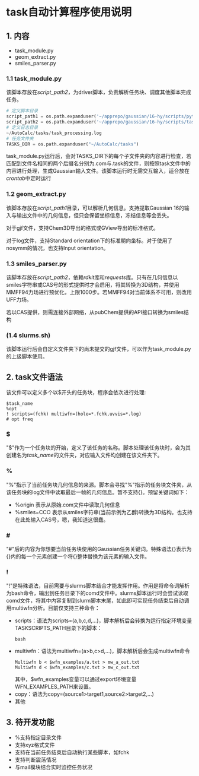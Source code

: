 # task自动计算程序使用说明

## 1. 内容
- task_module.py
- geom_extract.py
- smiles_parser.py
### 1.1 task_module.py
该脚本存放在*script_path2*，为driver脚本，负责解析任务块、调度其他脚本完成任务。
```python
# 定义脚本目录
script_path1 = os.path.expanduser('~/apprepo/gaussian/16-hy/scripts/python')
script_path2 = os.path.expanduser('~/apprepo/gaussian/16-hy/scripts/tasks')
# 定义日志目录
~/AutoCalc/tasks/task_processing.log
# 任务文件夹
TASKS_DIR = os.path.expanduser("~/AutoCalc/tasks")
```
task_module.py运行后，会对TASKS_DIR下的每个子文件夹的内容进行检查，若匹配到文件名相同的两个后缀名分别为.com与.task的文件，则按照task文件中的内容进行处理，生成Gaussian输入文件。该脚本运行时无需交互输入，适合放在*crontab*中定时运行
### 1.2 geom_extract.py
该脚本存放在*script_path1*目录，可以解析几何信息。支持提取Gaussian 16的输入与输出文件中的几何信息，但只会保留坐标信息，冻结信息等会丢失。

对于gjf文件，支持Chem3D导出的格式或GView导出的标准格式。

对于log文件，支持Standard orientation下的标准朝向坐标。对于使用了nosymm的情况，也支持Input orientation。
### 1.3 smiles_parser.py
该脚本存放在*script_path2*，依赖*rdkit*库和*requests*库。只有在几何信息以smiles字符串或CAS号的形式提供时才会启用，将其转换为3D结构，并使用MMFF94力场进行预优化，上限1000步。若MMFF94对当前体系不可用，则改用UFF力场。

若以CAS提供，则需连接外部网络，从pubChem提供的API接口转换为smiles结构
### (1.4 slurms.sh)
该脚本运行后会自定义文件夹下的尚未提交的gjf文件，可以作为task_module.py的上级脚本使用。

## 2. task文件语法
该文件可以定义多个以$开头的任务块，程序会依次进行处理:

    $task_name
    %opt
    ! scripts=(fchk) multiwfn=(hole=*.fchk,uvvis=*.log)
    # opt freq
### $
"$"作为一个任务块的开始，定义了该任务的名称。脚本处理该任务块时，会为其创建名为*task_name*的文件夹，对应输入文件均创建在该文件夹下。
### %
"%"指示了当前任务块几何信息的来源。脚本会寻找"%"指示的任务块文件夹，从该任务块的log文件中读取最后一帧的几何信息。暂不支持{}。预留关键词如下：
- %origin 表示从原始.com文件中读取几何信息
- %smiles=CCO 表示从smiles字符串(当前示例为乙醇)转换为3D结构。也支持在此处输入CAS号，嗯，我知道这很蠢。
### \#
"#"后的内容为你想要当前任务块使用的Gaussian任务关键词。特殊语法{}表示为{}内的每一个元素创建一个将{}整体替换为该元素的输入文件。
### !
"!"是特殊语法，目前需要与slurms脚本结合才能发挥作用。作用是将命令词解析为bash命令，输出到任务目录下的comd文件中。slurms脚本运行时会尝试读取comd文件，将其中内容复制到slurm脚本末尾，如此即可实现任务结束后自动调用multiwfn分析。目前仅支持三种命令：
- scripts：语法为scripts=(a,b,c,d,...)，脚本解析后会转换为运行指定环境变量TASKSCRIPTS_PATH目录下的脚本：
  ~~~
  bash 
  ~~~
- multiwfn：语法为multiwfn=(a>b,c>d,...)，脚本解析后会生成multiwfn命令
  ~~~
  Multiwfn b < $wfn_examples/a.txt > mw_a_out.txt
  Multiwfn d < $wfn_examples/c.txt > mw_c_out.txt
  ~~~
  其中，$wfn_examples变量可以通过export环境变量WFN_EXAMPLES_PATH来设置。
- copy：语法为copy=(source1>target1,source2>target2,...)
- 其他

## 3. 待开发功能
- %支持指定目录文件
- 支持xyz格式文件
- 支持在当前任务结束后自动执行某些脚本，如fchk
- 支持判断震荡情况
- 与mail模块结合实时监控任务状况
